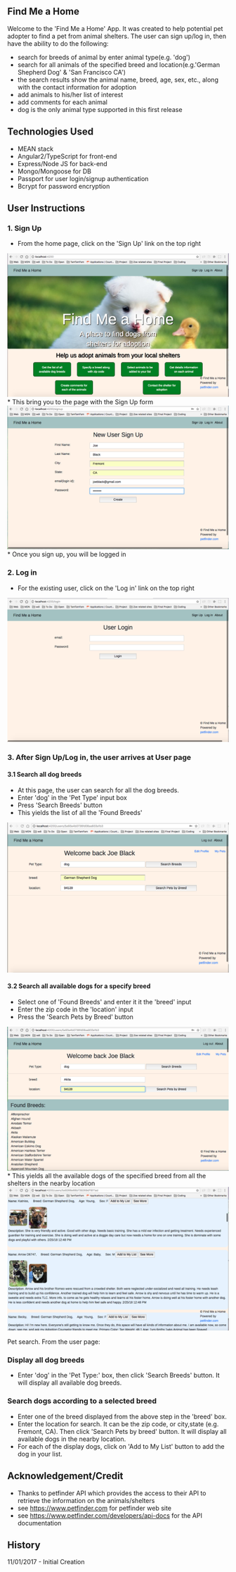 ## Find Me a Home
Welcome to the 'Find Me a Home' App. It was created to help potential pet adopter to find a pet from animal shelters. The user can sign up/log in, then have the ability to do the following:
* search for breeds of animal by enter animal type(e.g. 'dog')
* search for all animals of the specified breed and location(e.g.'German Shepherd Dog' & 'San Francisco CA')
* the search results show the animal name, breed, age, sex, etc., along with the contact information for adoption
* add animals to his/her list of interest
* add comments for each animal
* dog is the only animal type supported in this first release

## Technologies Used
* MEAN stack
* Angular2/TypeScript for front-end
* Express/Node JS for back-end
* Mongo/Mongoose for DB
* Passport for user login/signup authentication
* Bcrypt for password encryption

## User Instructions
### 1. Sign Up
* From the home page, click on the 'Sign Up' link on the top right
<img src="images/Home.png">
* This bring you to the page with the Sign Up form
<img src="images/SignUp.png">
* Once you sign up, you will be logged in

### 2. Log in
* For the existing user, click on the 'Log in' link on the top right
<img src="images/Login.png">

### 3. After Sign Up/Log in, the user arrives at User page
#### 3.1 Search all dog breeds
* At this page, the user can search for all the dog breeds.
* Enter 'dog' in the 'Pet Type' input box
* Press 'Search Breeds' button
* This yields the list of all the 'Found Breeds'
<img src="images/BreedSearch.png">

#### 3.2 Search all available dogs for a specify breed
* Select one of 'Found Breeds' and enter it it the 'breed' input
* Enter the zip code in the 'location' input
* Press the 'Search Pets by Breed' button
<img src="images/PetSearch.png">
* This yields all the available dogs of the specified breed from all the shelters in the nearby location
<img src="images/PetSearchResult.png">



Pet search. From the user page:
### Display all dog breeds
* Enter 'dog' in the 'Pet Type:' box, then click 'Search Breeds' button. It will display all available dog breeds.
### Search dogs according to a selected breed
* Enter one of the breed displayed from the above step in the 'breed' box.
* Enter the location for search. It can be the zip code, or city,state (e.g. Fremont, CA). Then click 'Search Pets by breed' button. It will display all available dogs in the nearby location.
* For each of the display dogs, click on 'Add to My List' button to add the dog in your list.

## Acknowledgement/Credit
* Thanks to petfinder API which provides the access to their API to retrieve the information on the animals/shelters
* see https://www.petfinder.com for petfinder web site
* see https://www.petfinder.com/developers/api-docs for the API documentation

## History
11/01/2017 - Initial Creation
